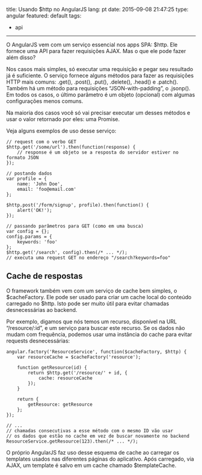 title: Usando $http no AngularJS
lang: pt
date: 2015-09-08 21:47:25
type: angular
featured: default
tags:
- api
---
O AngularJS vem com um serviço essencial nos apps SPA: $http. Ele fornece uma API para fazer requisições AJAX. Mas o
que ele pode fazer além disso?

<!-- more -->

Nos casos mais simples, só executar uma requisição e pegar seu resultado já é suficiente. O serviço fornece alguns
métodos para fazer as requisições HTTP mais comuns: .get(), .post(), .put(), .delete(), .head() e .patch(). Também
há um método para requisições “JSON-with-padding”, o .jsonp(). Em todos os casos, o último parâmetro é um objeto
(opcional) com algumas configurações menos comuns.

Na maioria dos casos você só vai precisar executar um desses métodos e usar o valor retornado por eles: uma Promise.

Veja alguns exemplos de uso desse serviço:

```
// request com o verbo GET
$http.get('/some/url').then(function(response) {
    // response é um objeto se a resposta do servidor estiver no formato JSON
});

// postando dados
var profile = {
    name: 'John Doe',
    email: 'foo@email.com'
};

$http.post('/form/signup', profile).then(function() {
    alert('OK!');
});

// passando parâmetros para GET (como em uma busca)
var config = {};
config.params = {
    keywords: 'foo'
};
$http.get('/search', config).then(/* ... */);
// executa uma request GET no endereço "/search?keywords=foo"
```

## Cache de respostas

O framework também vem com um serviço de cache bem simples, o $cacheFactory. Ele pode ser usado para criar um cache
local do conteúdo carregado no $http. Isto pode ser muito útil para evitar chamadas desnecessárias ao backend.

Por exemplo, digamos que nós temos um recurso, disponível na URL “/resource/:id”, e um serviço para buscar este
recurso. Se os dados não mudam com frequência, podemos usar uma instância do cache para evitar requests desnecessárias:

```
angular.factory('ResourceService', function($cacheFactory, $http) {
    var resourceCache = $cacheFactory('resource');

    function getResource(id) {
        return $http.get('/resource/' + id, {
            cache: resourceCache
        });
    }

    return {
        getResource: getResource
    };
});

// ...
// chamadas consecutivas a esse método com o mesmo ID vão usar
// os dados que estão no cache em vez de buscar novamente no backend
ResourceService.getResource(123).then(/* ... */);
```

O próprio AngularJS faz uso desse esquema de cache ao carregar os templates usados nas diferentes páginas do
aplicativo. Após carregado, via AJAX, um template é salvo em um cache chamado $templateCache.

